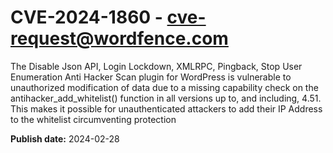 # CVE-2024-1860 - cve-request@wordfence.com

The Disable Json API, Login Lockdown, XMLRPC, Pingback, Stop User Enumeration Anti Hacker Scan plugin for WordPress is vulnerable to unauthorized modification of data due to a missing capability check on the antihacker_add_whitelist() function in all versions up to, and including, 4.51. This makes it possible for unauthenticated attackers to add their IP Address to the whitelist circumventing protection

**Publish date:** 2024-02-28
